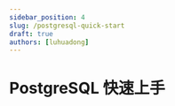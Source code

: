 ```yaml
---
sidebar_position: 4
slug: /postgresql-quick-start
draft: true
authors: [luhuadong]
---
```


# PostgreSQL 快速上手


